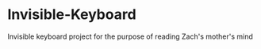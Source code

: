 Invisible-Keyboard
==================

Invisible keyboard project for the purpose of reading Zach's mother's mind
